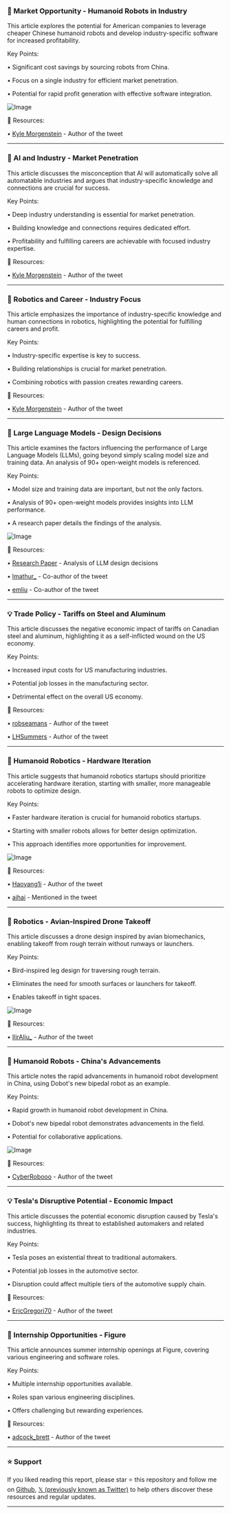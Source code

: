 ### 🤖 Market Opportunity - Humanoid Robots in Industry

This article explores the potential for American companies to leverage cheaper Chinese humanoid robots and develop industry-specific software for increased profitability.

Key Points:

• Significant cost savings by sourcing robots from China.


• Focus on a single industry for efficient market penetration.


• Potential for rapid profit generation with effective software integration.


![Image](https://pbs.twimg.com/ext_tw_video_thumb/1899505131995254784/pu/img/CFLl7YebkkL-0gb8.jpg)

🔗 Resources:

• [Kyle Morgenstein](https://x.com/KyleMorgenstein) - Author of the tweet


---

### 🤖 AI and Industry - Market Penetration

This article discusses the misconception that AI will automatically solve all automatable industries and argues that industry-specific knowledge and connections are crucial for success.

Key Points:

• Deep industry understanding is essential for market penetration.


• Building knowledge and connections requires dedicated effort.


• Profitability and fulfilling careers are achievable with focused industry expertise.



🔗 Resources:

• [Kyle Morgenstein](https://x.com/KyleMorgenstein) - Author of the tweet


---

### 🤖 Robotics and Career - Industry Focus

This article emphasizes the importance of industry-specific knowledge and human connections in robotics, highlighting the potential for fulfilling careers and profit.

Key Points:

• Industry-specific expertise is key to success.


• Building relationships is crucial for market penetration.


• Combining robotics with passion creates rewarding careers.



🔗 Resources:

• [Kyle Morgenstein](https://x.com/KyleMorgenstein) - Author of the tweet


---

### 🤖 Large Language Models - Design Decisions

This article examines the factors influencing the performance of Large Language Models (LLMs), going beyond simply scaling model size and training data.  An analysis of 90+ open-weight models is referenced.

Key Points:

• Model size and training data are important, but not the only factors.


• Analysis of 90+ open-weight models provides insights into LLM performance.


•  A research paper details the findings of the analysis.


![Image](https://pbs.twimg.com/media/GlxWqGxWcAAte9s?format=jpg&name=small)

🔗 Resources:

• [Research Paper](https://arxiv.org/abs/2503.03862) - Analysis of LLM design decisions


• [lmathur_](https://x.com/lmathur_) - Co-author of the tweet


• [emliu](https://x.com/_emliu) - Co-author of the tweet


---

### 💡 Trade Policy - Tariffs on Steel and Aluminum

This article discusses the negative economic impact of tariffs on Canadian steel and aluminum, highlighting it as a self-inflicted wound on the US economy.

Key Points:

• Increased input costs for US manufacturing industries.


• Potential job losses in the manufacturing sector.


• Detrimental effect on the overall US economy.


🔗 Resources:

• [robseamans](https://x.com/robseamans) - Author of the tweet


• [LHSummers](https://x.com/LHSummers) - Author of the tweet


---

### 🤖 Humanoid Robotics - Hardware Iteration

This article suggests that humanoid robotics startups should prioritize accelerating hardware iteration, starting with smaller, more manageable robots to optimize design.

Key Points:

• Faster hardware iteration is crucial for humanoid robotics startups.


• Starting with smaller robots allows for better design optimization.


• This approach identifies more opportunities for improvement.


![Image](https://pbs.twimg.com/ext_tw_video_thumb/1899512445581889536/pu/img/hAUkahsozops3bGx.jpg)

🔗 Resources:

• [Haoyang1i](https://x.com/Haoyang1i) - Author of the tweet


• [ajhai](https://x.com/ajhai) - Mentioned in the tweet


---

### 🚀 Robotics - Avian-Inspired Drone Takeoff

This article discusses a drone design inspired by avian biomechanics, enabling takeoff from rough terrain without runways or launchers.

Key Points:

• Bird-inspired leg design for traversing rough terrain.


• Eliminates the need for smooth surfaces or launchers for takeoff.


• Enables takeoff in tight spaces.


![Image](https://pbs.twimg.com/amplify_video_thumb/1899519956598820864/img/HBobkZoyyQY9Q0cU.jpg)

🔗 Resources:

• [IlirAliu_](https://x.com/IlirAliu_) - Author of the tweet


---

### 🤖 Humanoid Robots - China's Advancements

This article notes the rapid advancements in humanoid robot development in China, using Dobot's new bipedal robot as an example.

Key Points:

• Rapid growth in humanoid robot development in China.


• Dobot's new bipedal robot demonstrates advancements in the field.


• Potential for collaborative applications.


![Image](https://pbs.twimg.com/amplify_video_thumb/1899516300163952640/img/63nJsu3hQlbI_zUd.jpg)

🔗 Resources:

• [CyberRobooo](https://x.com/CyberRobooo) - Author of the tweet


---

### 💡 Tesla's Disruptive Potential - Economic Impact

This article discusses the potential economic disruption caused by Tesla's success, highlighting its threat to established automakers and related industries.

Key Points:

• Tesla poses an existential threat to traditional automakers.


• Potential job losses in the automotive sector.


• Disruption could affect multiple tiers of the automotive supply chain.


🔗 Resources:

• [EricGregori70](https://x.com/EricGregori70) - Author of the tweet


---

### 🚀  Internship Opportunities - Figure

This article announces summer internship openings at Figure, covering various engineering and software roles.

Key Points:

• Multiple internship opportunities available.


• Roles span various engineering disciplines.


• Offers challenging but rewarding experiences.


🔗 Resources:

• [adcock_brett](https://x.com/adcock_brett) - Author of the tweet


---

### ⭐️ Support

If you liked reading this report, please star ⭐️ this repository and follow me on [Github](https://github.com/Drix10), [𝕏 (previously known as Twitter)](https://x.com/DRIX_10_) to help others discover these resources and regular updates.

---